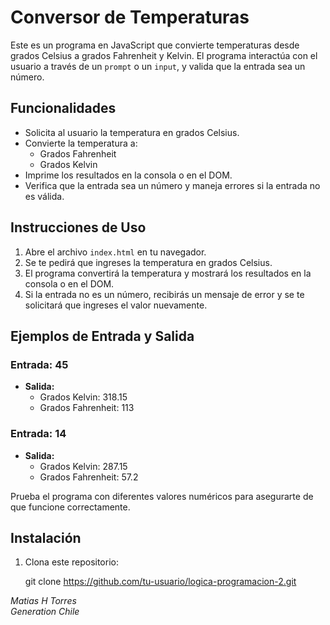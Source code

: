 # Conversor de Temperaturas

Este es un programa en JavaScript que convierte temperaturas desde grados Celsius a grados Fahrenheit y Kelvin. El programa interactúa con el usuario a través de un `prompt` o un `input`, y valida que la entrada sea un número.

## Funcionalidades

- Solicita al usuario la temperatura en grados Celsius.
- Convierte la temperatura a:
  - Grados Fahrenheit
  - Grados Kelvin
- Imprime los resultados en la consola o en el DOM.
- Verifica que la entrada sea un número y maneja errores si la entrada no es válida.

## Instrucciones de Uso

1. Abre el archivo `index.html` en tu navegador.
2. Se te pedirá que ingreses la temperatura en grados Celsius.
3. El programa convertirá la temperatura y mostrará los resultados en la consola o en el DOM.
4. Si la entrada no es un número, recibirás un mensaje de error y se te solicitará que ingreses el valor nuevamente.

## Ejemplos de Entrada y Salida

### Entrada: 45
- **Salida:**
  - Grados Kelvin: 318.15
  - Grados Fahrenheit: 113

### Entrada: 14
- **Salida:**
  - Grados Kelvin: 287.15
  - Grados Fahrenheit: 57.2

Prueba el programa con diferentes valores numéricos para asegurarte de que funcione correctamente.

## Instalación

1. Clona este repositorio:
   
   git clone https://github.com/tu-usuario/logica-programacion-2.git


*Matias H Torres*  
*Generation Chile*  